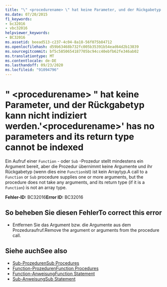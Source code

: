 ```yaml
---
title: "\" <procedurename> \" hat keine Parameter, und der Rückgabetyp kann nicht indiziert werden."
ms.date: 07/20/2015
f1_keywords:
- bc32016
- vbc32016
helpviewer_keywords:
- BC32016
ms.assetid: beead513-c237-4c04-8a18-56f075b84712
ms.openlocfilehash: d59b63468b732fc005b35391b54ead64d2b13839
ms.sourcegitcommit: bf5c5850654187705bc94cc40ebfb62fe346ab02
ms.translationtype: MT
ms.contentlocale: de-DE
ms.lasthandoff: 09/23/2020
ms.locfileid: "91094796"
---
```

# <a name="procedurename-has-no-parameters-and-its-return-type-cannot-be-indexed"></a><span data-ttu-id="0e942-102">" \<procedurename> " hat keine Parameter, und der Rückgabetyp kann nicht indiziert werden.</span><span class="sxs-lookup"><span data-stu-id="0e942-102">'\<procedurename>' has no parameters and its return type cannot be indexed</span></span>

<span data-ttu-id="0e942-103">Ein Aufruf einer `Function` - oder `Sub` -Prozedur stellt mindestens ein Argument bereit, aber die Prozedur übernimmt keine Argumente und ihr Rückgabetyp (wenn dies eine `Function`ist) ist kein Arraytyp.</span><span class="sxs-lookup"><span data-stu-id="0e942-103">A call to a `Function` or `Sub` procedure supplies one or more arguments, but the procedure does not take any arguments, and its return type (if it is a `Function`) is not an array type.</span></span>  
  
 <span data-ttu-id="0e942-104">**Fehler-ID:** BC32016</span><span class="sxs-lookup"><span data-stu-id="0e942-104">**Error ID:** BC32016</span></span>  
  
## <a name="to-correct-this-error"></a><span data-ttu-id="0e942-105">So beheben Sie diesen Fehler</span><span class="sxs-lookup"><span data-stu-id="0e942-105">To correct this error</span></span>  
  
- <span data-ttu-id="0e942-106">Entfernen Sie das Argument bzw. die Argumente aus dem Prozeduraufruf.</span><span class="sxs-lookup"><span data-stu-id="0e942-106">Remove the argument or arguments from the procedure call.</span></span>  
  
## <a name="see-also"></a><span data-ttu-id="0e942-107">Siehe auch</span><span class="sxs-lookup"><span data-stu-id="0e942-107">See also</span></span>

- [<span data-ttu-id="0e942-108">Sub-Prozeduren</span><span class="sxs-lookup"><span data-stu-id="0e942-108">Sub Procedures</span></span>](../programming-guide/language-features/procedures/sub-procedures.md)
- [<span data-ttu-id="0e942-109">Function-Prozeduren</span><span class="sxs-lookup"><span data-stu-id="0e942-109">Function Procedures</span></span>](../programming-guide/language-features/procedures/function-procedures.md)
- [<span data-ttu-id="0e942-110">Function-Anweisung</span><span class="sxs-lookup"><span data-stu-id="0e942-110">Function Statement</span></span>](../language-reference/statements/function-statement.md)
- [<span data-ttu-id="0e942-111">Sub-Anweisung</span><span class="sxs-lookup"><span data-stu-id="0e942-111">Sub Statement</span></span>](../language-reference/statements/sub-statement.md)
